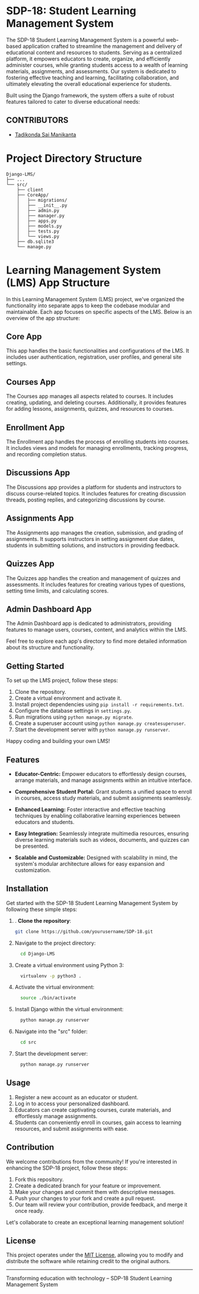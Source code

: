 # SDP-18: Student Learning Management System

The SDP-18 Student Learning Management System is a powerful web-based application crafted to streamline the management and delivery of educational content and resources to students. Serving as a centralized platform, it empowers educators to create, organize, and efficiently administer courses, while granting students access to a wealth of learning materials, assignments, and assessments. Our system is dedicated to fostering effective teaching and learning, facilitating collaboration, and ultimately elevating the overall educational experience for students.

Built using the Django framework, the system offers a suite of robust features tailored to cater to diverse educational needs:


## CONTRIBUTORS

- [Tadikonda Sai Manikanta](https://github.com/saitadikonda99)



# Project Directory Structure

```
Django-LMS/
├── ...
└── src/
    ├── client
    ├── CoreApp/            
    │   ├── migrations/
    │   ├── __init__.py
    │   ├── admin.py
    │   ├── manager.py
    │   ├── apps.py
    │   ├── models.py
    │   ├── tests.py
    │   └── views.py
    ├── db.sqlite3
    └── manage.py

```

# Learning Management System (LMS) App Structure

In this Learning Management System (LMS) project, we've organized the functionality into separate apps to keep the codebase modular and maintainable. Each app focuses on specific aspects of the LMS. Below is an overview of the app structure:

## Core App

This app handles the basic functionalities and configurations of the LMS. It includes user authentication, registration, user profiles, and general site settings.

## Courses App

The Courses app manages all aspects related to courses. It includes creating, updating, and deleting courses. Additionally, it provides features for adding lessons, assignments, quizzes, and resources to courses.

## Enrollment App

The Enrollment app handles the process of enrolling students into courses. It includes views and models for managing enrollments, tracking progress, and recording completion status.

## Discussions App

The Discussions app provides a platform for students and instructors to discuss course-related topics. It includes features for creating discussion threads, posting replies, and categorizing discussions by course.

## Assignments App

The Assignments app manages the creation, submission, and grading of assignments. It supports instructors in setting assignment due dates, students in submitting solutions, and instructors in providing feedback.

## Quizzes App

The Quizzes app handles the creation and management of quizzes and assessments. It includes features for creating various types of questions, setting time limits, and calculating scores.

## Admin Dashboard App

The Admin Dashboard app is dedicated to administrators, providing features to manage users, courses, content, and analytics within the LMS.

Feel free to explore each app's directory to find more detailed information about its structure and functionality.

## Getting Started

To set up the LMS project, follow these steps:

1. Clone the repository.
2. Create a virtual environment and activate it.
3. Install project dependencies using `pip install -r requirements.txt`.
4. Configure the database settings in `settings.py`.
5. Run migrations using `python manage.py migrate`.
6. Create a superuser account using `python manage.py createsuperuser`.
7. Start the development server with `python manage.py runserver`.

Happy coding and building your own LMS!




## Features

- **Educator-Centric:** Empower educators to effortlessly design courses, arrange materials, and manage assignments within an intuitive interface.

- **Comprehensive Student Portal:** Grant students a unified space to enroll in courses, access study materials, and submit assignments seamlessly.

- **Enhanced Learning:** Foster interactive and effective teaching techniques by enabling collaborative learning experiences between educators and students.

- **Easy Integration:** Seamlessly integrate multimedia resources, ensuring diverse learning materials such as videos, documents, and quizzes can be presented.

- **Scalable and Customizable:** Designed with scalability in mind, the system's modular architecture allows for easy expansion and customization.

## Installation

Get started with the SDP-18 Student Learning Management System by following these simple steps:

1. . **Clone the repository**:
   ```sh
   git clone https://github.com/yourusername/SDP-18.git
2. Navigate to the project directory:
   ```sh
     cd Django-LMS
3. Create a virtual environment using Python 3:
   ```sh
     virtualenv -p python3 .
4. Activate the virtual environment:
   ```sh
     source ./bin/activate
5. Install Django within the virtual environment:
   ```sh
     python manage.py runserver
6. Navigate into the "src" folder:
   ```sh
     cd src
7. Start the development server:
   ```sh
     python manage.py runserver
## Usage

1. Register a new account as an educator or student.
2. Log in to access your personalized dashboard.
3. Educators can create captivating courses, curate materials, and effortlessly manage assignments.
4. Students can conveniently enroll in courses, gain access to learning resources, and submit assignments with ease.

## Contribution

We welcome contributions from the community! If you're interested in enhancing the SDP-18 project, follow these steps:

1. Fork this repository.
2. Create a dedicated branch for your feature or improvement.
3. Make your changes and commit them with descriptive messages.
4. Push your changes to your fork and create a pull request.
5. Our team will review your contribution, provide feedback, and merge it once ready.

Let's collaborate to create an exceptional learning management solution!

## License

This project operates under the [MIT License](LICENSE), allowing you to modify and distribute the software while retaining credit to the original authors.

---

Transforming education with technology – SDP-18 Student Learning Management System
